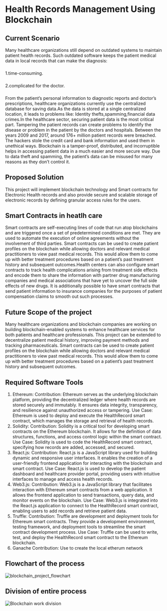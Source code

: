 # Health Records Management Using Blockchain 
## Current Scenario 
Many healthcare organizations still depend on outdated systems to maintain patient health records. Such outdated software keeps the patient medical data in local records that can make the diagnosis:
###
1.time-consuming.
###
2.complicated for the doctor.
###
From the patient’s personal information to diagnostic reports and doctor’s prescriptions, healthcare organizations currently use the centralized database for saving data.As the data is stored at a single centralized location, it leads to problems like: Identity thefts,spamming,financial data crimes.In the healthcare sector, securing patient data is the most critical part. Tampering the patient records can create problems to identify the disease or problem in the patient by the doctors and hospitals. Between the years 2009 and 2017, around 176+ million patient records were breached. The hackers stole the credit card and bank information and used them in unethical ways. Blockchain is a tamper-proof, distributed, and incorruptible helps in accessing patient data in a much easier and more secure way. Due to data theft and spamming, the patient’s data can be misused for many reasons as they don’t control it.
## Proposed Solution
This project will implement blockchain technology and Smart contracts for Electronic Health records  and also provide secure and scalable storage of electronic records by defining granular access rules for the users.

## Smart Contracts in heatlh care
Smart contracts are self-executing lines of code that run atop blockchains and are triggered once a set of predetermined conditions are met. They are used to automate the execution of online agreements without the involvement of third parties. Smart contracts can be used to create patient profiles on the blockchain while allowing doctors and relevant medical practitioners to view past medical records. This would allow them to come up with better treatment procedures based on a patient’s past treatment history and subsequent outcomes.Health centers can also configure smart contracts to track health complications arising from treatment side effects and encode them to share the information with partner drug manufacturing companies and medical associations that have yet to uncover the full side effects of new drugs.
It is additionally possible to have smart contracts that send patient information to insurance companies for the purposes of patient compensation claims to smooth out such processes.

## Future Scope of the project
Many healthcare organizations and blockchain companies are working on building blockchain-enabled systems to enhance healthcare services for both patients and healthcare professionals. This project can be extended to decentralize patient medical history, improving payment methods and tracking pharmaceuticals. Smart contracts can be used to create patient profiles on the blockchain while allowing doctors and relevant medical practitioners to view past medical records. This would allow them to come up with better treatment procedures based on a patient’s past treatment history and subsequent outcomes.
<!-- TABLE OF CONTENTS -->

## Required Software Tools
1. Ethereum:
Contribution: Ethereum serves as the underlying blockchain platform, providing the decentralized ledger where health records are stored securely and immutably. It ensures data integrity, transparency, and resilience against unauthorized access or tampering.
Use Case: Ethereum is used to deploy and execute the HealthRecord smart contract, which manages the storage and retrieval of health records.
2. Solidity:
Contribution: Solidity is a critical tool for developing smart contracts on the Ethereum blockchain. It allows for the definition of data structures, functions, and access control logic within the smart contract.
Use Case: Solidity is used to code the HealthRecord smart contract, specifying how records are added, accessed, and secured.
3. React.js:
Contribution: React.js is a JavaScript library used for building dynamic and responsive user interfaces. It enables the creation of a user-friendly frontend application for interacting with the blockchain and smart contract.
Use Case: React.js is used to develop the patient dashboard and healthcare provider portal, providing users with intuitive interfaces to manage and access health records.
4. Web3.js:
Contribution: Web3.js is a JavaScript library that facilitates interaction with Ethereum smart contracts from a web application. It allows the frontend application to send transactions, query data, and monitor events on the blockchain.
Use Case: Web3.js is integrated into the React.js application to connect to the HealthRecord smart contract, enabling users to add records and retrieve patient data.
5. Truffle:
Contribution: Truffle are development and deployment tools for Ethereum smart contracts. They provide a development environment, testing framework, and deployment tools to streamline the smart contract development process.
Use Case: Truffle can be used to write, test, and deploy the HealthRecord smart contract to the Ethereum blockchain.
6. Ganache
Contribution: Use to create the local etherum network
## Flowchart of the process
![blockchain_project_flowchart](https://github.com/Ankittiwari23/Blockchain_project/assets/84897935/ed4faedc-a486-4037-8316-8ccc58285e41)
## Division of entire process
![Blockchain work division](https://github.com/Ankittiwari23/Blockchain_project/assets/84897935/be283ad5-ea01-4212-b69c-46b35b6e9bcb)
